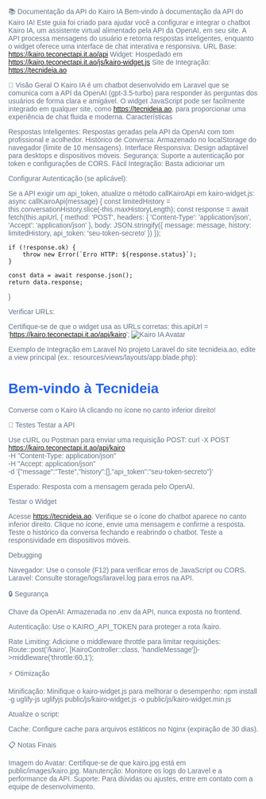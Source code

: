 📚 Documentação da API do Kairo IA
Bem-vindo à documentação da API do Kairo IA! Este guia foi criado para ajudar você a configurar e integrar o chatbot Kairo IA, um assistente virtual alimentado pela API da OpenAI, em seu site. A API processa mensagens do usuário e retorna respostas inteligentes, enquanto o widget oferece uma interface de chat interativa e responsiva.
URL Base: https://kairo.teconectapi.it.ao/api
Widget: Hospedado em https://kairo.teconectapi.it.ao/js/kairo-widget.js
Site de Integração: https://tecnideia.ao

🚀 Visão Geral
O Kairo IA é um chatbot desenvolvido em Laravel que se comunica com a API da OpenAI (gpt-3.5-turbo) para responder às perguntas dos usuários de forma clara e amigável. O widget JavaScript pode ser facilmente integrado em qualquer site, como https://tecnideia.ao, para proporcionar uma experiência de chat fluida e moderna.
Características

Respostas Inteligentes: Respostas geradas pela API da OpenAI com tom profissional e acolhedor.
Histórico de Conversa: Armazenado no localStorage do navegador (limite de 10 mensagens).
Interface Responsiva: Design adaptável para desktops e dispositivos móveis.
Segurança: Suporte a autenticação por token e configurações de CORS.
Fácil Integração: Basta adicionar um <script> ao site.


🛠️ Configuração da API
A API é construída em Laravel e hospedada em https://kairo.teconectapi.it.ao. Abaixo estão os passos para configurá-la.
Pré-requisitos

Laravel: Versão 8.x ou superior.
PHP: 7.4 ou superior.
Guzzle: Para chamadas HTTP (composer require guzzlehttp/guzzle).
Chave da OpenAI: Obtenha em https://platform.openai.com.

Configuração do Ambiente
Edite o arquivo .env do projeto Laravel para incluir as seguintes variáveis:
APP_NAME="Kairo API"
APP_ENV=production
APP_KEY=base64:SUA_CHAVE_GERADA
APP_DEBUG=false
APP_URL=https://kairo.teconectapi.it.ao
OPENAI_API_KEY=sua-chave-openai-aqui
KAIRO_API_TOKEN=seu-token-secreto


Gere a chave da aplicação (se necessário):php artisan key:generate



Configuração de CORS
Para permitir requisições do site https://tecnideia.ao, edite config/cors.php:
return [
    'paths' => ['api/*'],
    'allowed_methods' => ['*'],
    'allowed_origins' => ['https://tecnideia.ao'],
    'allowed_origins_patterns' => [],
    'allowed_headers' => ['*'],
    'exposed_headers' => [],
    'max_age' => 0,
    'supports_credentials' => false,
];

Configuração do Servidor
Hospede a API em https://kairo.teconectapi.it.ao com um servidor web (ex.: Nginx) e HTTPS configurado.
Exemplo de Configuração para Nginx:
server {
    listen 443 ssl;
    server_name kairo.teconectapi.it.ao;
    root /caminho/para/kairo-api/public;

    ssl_certificate /caminho/para/certificado.crt;
    ssl_certificate_key /caminho/para/chave.key;

    add_header X-Frame-Options "SAMEORIGIN";
    add_header X-XSS-Protection "1; mode=block";
    add_header X-Content-Type-Options "nosniff";

    index index.php;

    charset utf-8;

    location / {
        try_files $uri $uri/ /index.php?$query_string;
    }

    location ~ \.php$ {
        fastcgi_pass unix:/var/run/php/php8.1-fpm.sock; # Ajuste para sua versão do PHP
        fastcgi_index index.php;
        fastcgi_param SCRIPT_FILENAME $document_root$fastcgi_script_name;
        include fastcgi_params;
    }

    location ~* \.(js|jpg|png|css)$ {
        expires 30d;
        access_log off;
    }

    location ~ /\.ht {
        deny all;
    }
}

Configurar HTTPS:

Use o Let's Encrypt para obter um certificado SSL:sudo certbot --nginx -d kairo.teconectapi.it.ao




🌐 Endpoint da API
POST /kairo
Este endpoint recebe mensagens do usuário, processa-as com a API da OpenAI e retorna uma resposta.
Parâmetros de Requisição

Método: POST
URL: https://kairo.teconectapi.it.ao/api/kairo
Cabeçalhos:
Content-Type: application/json
Accept: application/json


Corpo da Requisição (JSON):
message (string, obrigatório): Mensagem enviada pelo usuário.
history (array, opcional): Histórico da conversa (máximo de 10 mensagens).
api_token (string, opcional): Token de autenticação.



Exemplo de Requisição:
{
    "message": "Qual é a capital do Brasil?",
    "history": [
        {"role": "user", "content": "Oi, tudo bem?"},
        {"role": "assistant", "content": "Tudo ótimo por aqui! E contigo?"}
    ],
    "api_token": "seu-token-secreto"
}

Resposta

Código de Status: 200 OK
Corpo da Resposta:
response: Resposta gerada pelo Kairo IA.



Exemplo de Resposta:
{
    "response": "A capital do Brasil é Brasília."
}

Erros

400 Bad Request: Parâmetros inválidos.{
    "message": "The message field is required."
}


401 Unauthorized: Token inválido.{
    "response": "Token inválido"
}


500 Internal Server Error: Falha na comunicação com a OpenAI.{
    "response": "Desculpe, algo deu errado. Tente novamente mais tarde."
}




🤖 Integração do Widget
O widget Kairo IA é um arquivo JavaScript que adiciona um chatbot interativo ao site. Ele é hospedado em https://kairo.teconectapi.it.ao/js/kairo-widget.js e pode ser integrado com uma única linha de código.
Passos para Integração

Hospedar Arquivos:

Widget: Coloque kairo-widget.js em public/js/kairo-widget.js.
Imagem do Avatar: Hospede kairo.jpg em public/images/kairo.jpg.


Adicionar o Script:

No site (ex.: https://tecnideia.ao), adicione o script no final do <body>:
<script src="https://kairo.teconectapi.it.ao/js/kairo-widget.js" async></script>




Configurar Autenticação (se aplicável):

Se a API exigir um api_token, atualize o método callKairoApi em kairo-widget.js:
async callKairoApi(message) {
    const limitedHistory = this.conversationHistory.slice(-this.maxHistoryLength);
    const response = await fetch(this.apiUrl, {
        method: 'POST',
        headers: {
            'Content-Type': 'application/json',
            'Accept': 'application/json'
        },
        body: JSON.stringify({
            message: message,
            history: limitedHistory,
            api_token: 'seu-token-secreto'
        })
    });

    if (!response.ok) {
        throw new Error(`Erro HTTP: ${response.status}`);
    }

    const data = await response.json();
    return data.response;
}




Verificar URLs:

Certifique-se de que o widget usa as URLs corretas:
this.apiUrl = 'https://kairo.teconectapi.it.ao/api/kairo';
<img src="https://kairo.teconectapi.it.ao/images/kairo.jpg" alt="Kairo IA Avatar" class="kairo-bot-avatar-image">





Exemplo de Integração em Laravel
No projeto Laravel do site tecnideia.ao, edite a view principal (ex.: resources/views/layouts/app.blade.php):
<!DOCTYPE html>
<html lang="pt">
<head>
    <meta charset="UTF-8">
    <meta name="viewport" content="width=device-width, initial-scale=1.0">
    <title>Tecnideia</title>
    <style>
        body { font-family: Arial, sans-serif; padding: 20px; }
        h1 { color: #2563eb; }
        p { color: #64748b; }
    </style>
</head>
<body>
    <h1>Bem-vindo à Tecnideia</h1>
    <p>Converse com o Kairo IA clicando no ícone no canto inferior direito!</p>
    <script src="https://kairo.teconectapi.it.ao/js/kairo-widget.js" async></script>
</body>
</html>


🧪 Testes
Testar a API

Use cURL ou Postman para enviar uma requisição POST:
curl -X POST https://kairo.teconectapi.it.ao/api/kairo \
-H "Content-Type: application/json" \
-H "Accept: application/json" \
-d '{"message":"Teste","history":[],"api_token":"seu-token-secreto"}'


Esperado: Resposta com a mensagem gerada pelo OpenAI.


Testar o Widget

Acesse https://tecnideia.ao.
Verifique se o ícone do chatbot aparece no canto inferior direito.
Clique no ícone, envie uma mensagem e confirme a resposta.
Teste o histórico da conversa fechando e reabrindo o chatbot.
Teste a responsividade em dispositivos móveis.

Debugging

Navegador: Use o console (F12) para verificar erros de JavaScript ou CORS.
Laravel: Consulte storage/logs/laravel.log para erros na API.


🔒 Segurança

Chave da OpenAI: Armazenada no .env da API, nunca exposta no frontend.

Autenticação: Use o KAIRO_API_TOKEN para proteger a rota /kairo.

Rate Limiting: Adicione o middleware throttle para limitar requisições:
Route::post('/kairo', [KairoController::class, 'handleMessage'])->middleware('throttle:60,1');




⚡ Otimização

Minificação: Minifique o kairo-widget.js para melhorar o desempenho:
npm install -g uglify-js
uglifyjs public/js/kairo-widget.js -o public/js/kairo-widget.min.js

Atualize o script:
<script src="https://kairo.teconectapi.it.ao/js/kairo-widget.min.js" async></script>


Cache: Configure cache para arquivos estáticos no Nginx (expiração de 30 dias).



📋 Notas Finais

Imagem do Avatar: Certifique-se de que kairo.jpg está em public/images/kairo.jpg.
Manutenção: Monitore os logs do Laravel e a performance da API.
Suporte: Para dúvidas ou ajustes, entre em contato com a equipe de desenvolvimento.
